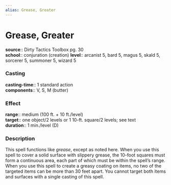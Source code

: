 ```yaml
---
alias: Grease, Greater
---
```


# Grease, Greater 

**source**:: Dirty Tactics Toolbox pg. 30  
**school**:: conjuration (creation)
**level**:: arcanist 5, bard 5, magus 5, skald 5, sorcerer 5, summoner 5, wizard 5

### Casting 

**casting-time**:: 1 standard action  
**components**:: V, S, M (butter)

### Effect 

**range**:: medium (100 ft. + 10 ft./level)  
**target**:: one object/2 levels or 1 10-ft. square/2 levels; see text  
**duration**:: 1 min./level (D)

### Description 

This spell functions like *grease*, except as noted here. When you use this spell to cover a solid surface with slippery grease, the 10-foot squares must form a continuous area, each part of which must be within the spell’s range. When you use this spell to create a greasy coating on items, no two of the targeted items can be more than 30 feet apart. You cannot target both items and surfaces with a single casting of this spell.
